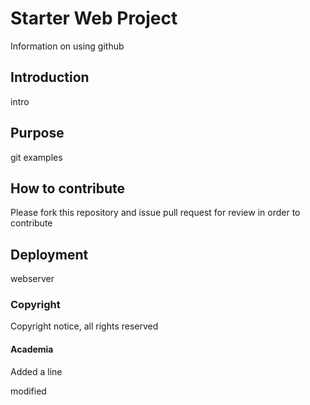 # Starter Web Project

Information on using github

## Introduction

intro 

## Purpose

git examples 

## How to contribute
Please fork this repository and issue pull request for review in order to contribute

## Deployment

webserver

### Copyright
Copyright notice, all rights reserved


#### Academia

Added a line


modified